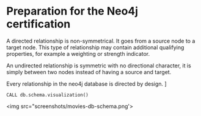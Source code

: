 # Preparation for the Neo4j certification


A directed relationship is non-symmetrical. It goes from a source node to a target node. 
This type of relationship may contain additional qualifying properties, for example a 
weighting or strength indicator.

An undirected relationship is symmetric with no directional character, it is simply between 
two nodes instead of having a source and target.

Every relationship in the neo4j database is directed by design. ]

```
CALL db.schema.visualization()
```

<img src="screenshots/movies-db-schema.png'>